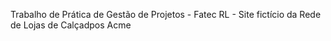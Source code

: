 Trabalho de Prática de Gestão de Projetos - Fatec RL - Site fictício da Rede de Lojas de Calçadpos Acme
